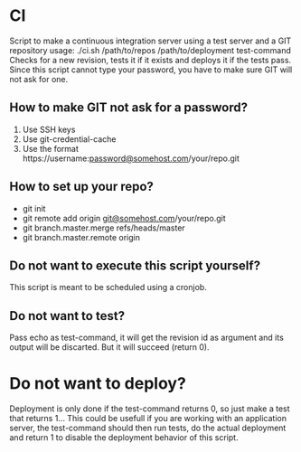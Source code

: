 CI
==

Script to make a continuous integration server using a test server and a GIT repository
usage: ./ci.sh /path/to/repos /path/to/deployment test-command
Checks for a new revision, tests it if it exists and deploys it if the tests pass. Since this script cannot type your password, you have to make sure GIT will not ask for one.


## How to make GIT not ask for a password?
1. Use SSH keys
2. Use git-credential-cache
3. Use the format https://username:password@somehost.com/your/repo.git


## How to set up your repo?
- git init
- git remote add origin git@somehost.com/your/repo.git
- git branch.master.merge refs/heads/master
- git branch.master.remote origin


## Do not want to execute this script yourself?
This script is meant to be scheduled using a cronjob.


## Do not want to test?
Pass echo as test-command, it will get the revision id as argument and its output will be discarted. But it will succeed (return 0).


# Do not want to deploy?
Deployment is only done if the test-command returns 0, so just make a test that returns 1...
This could be usefull if you are working with an application server, the test-command should then run tests, do the actual deployment and return 1 to disable the deployment behavior of this script.
